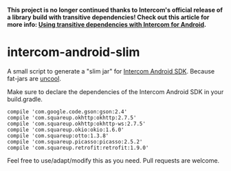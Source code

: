 **This project is no longer continued thanks to Intercom's official release of a library build with transitive dependencies! Check out this article for more info: [Using transitive dependencies with Intercom for Android](https://docs.intercom.com/configure-intercom-for-your-product-or-site/configure-intercom-for-mobile/using-transitive-dependencies-with-intercom-for-android).**

# intercom-android-slim

A small script to generate a "slim jar" for [Intercom Android SDK](https://github.com/intercom/intercom-android). Because fat-jars are [uncool](https://github.com/intercom/intercom-android/issues/126).

Make sure to declare the dependencies of the Intercom Android SDK in your build.gradle.

```
compile 'com.google.code.gson:gson:2.4'
compile 'com.squareup.okhttp:okhttp:2.7.5'
compile 'com.squareup.okhttp:okhttp-ws:2.7.5'
compile 'com.squareup.okio:okio:1.6.0'
compile 'com.squareup:otto:1.3.8'
compile 'com.squareup.picasso:picasso:2.5.2'
compile 'com.squareup.retrofit:retrofit:1.9.0'
```

Feel free to use/adapt/modify this as you need. Pull requests are welcome.
